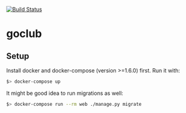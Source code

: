 [![Build Status](https://travis-ci.org/kobuz/goclub.svg?branch=master)](https://travis-ci.org/kobuz/goclub)

# goclub

## Setup

Install docker and docker-compose (version >=1.6.0) first.
Run it with:

```bash
$> docker-compose up
```

It might be good idea to run migrations as well:

```bash
$> docker-compose run --rm web ./manage.py migrate
```
